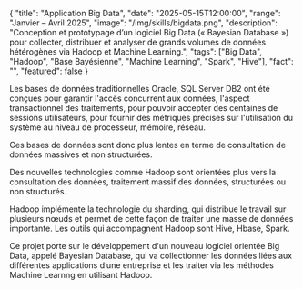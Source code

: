 {
  "title": "Application Big Data",
  "date": "2025-05-15T12:00:00",
  "range": "Janvier – Avril 2025",
  "image": "/img/skills/bigdata.png",
  "description": "Conception et prototypage d’un logiciel Big Data (« Bayesian Database ») pour collecter, distribuer et analyser de grands volumes de données hétérogènes via Hadoop et Machine Learning.",
  "tags": ["Big Data", "Hadoop", "Base Bayésienne", "Machine Learning", "Spark", "Hive"],
  "fact": "",
  "featured": false
}

Les bases de données traditionnelles Oracle, SQL Server DB2 ont été conçues pour garantir l'accès concurrent aux données, l'aspect transactionnel des traitements, pour pouvoir accepter des centaines de sessions utilisateurs, pour fournir des métriques précises sur l'utilisation du système au niveau de processeur, mémoire, réseau.

Ces bases de données sont donc plus lentes en terme de consultation de données massives et non structurées.

Des nouvelles technologies comme Hadoop sont orientées plus vers la consultation des données, traitement massif des données, structurées ou non structurés.

Hadoop implémente la technologie du sharding, qui distribue le travail sur plusieurs nœuds et permet de cette façon de traiter une masse de données importante. Les outils qui accompagnent Hadoop sont Hive, Hbase, Spark.

Ce projet porte sur le développement d'un nouveau logiciel orientée Big Data, appelé Bayesian Database, qui va collectionner les données liées aux différentes applications d’une entreprise et les traiter via les méthodes Machine Learnng en utilisant Hadoop.
